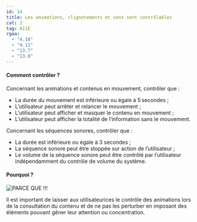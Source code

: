 ```yaml
---
id: 14
title: Les animations, clignotements et sons sont contrôlables
cat: 2
tag: A11É
rgaa:
  - "4.10"
  - "4.11"
  - "13.7"
  - "13.8"
---
```


#### Comment contrôler ?

Concernant les animations et contenus en mouvement, contrôler que :
* La durée du mouvement est inférieure ou égale à 5 secondes ;
* L’utilisateur peut arrêter et relancer le mouvement ;
* L’utilisateur peut afficher et masquer le contenu en mouvement ;
* L’utilisateur peut afficher la totalité de l’information sans le mouvement.

Concernant les séquences sonores, contrôler que :
* La durée est inférieure ou égale à 3 secondes ;
* La séquence sonore peut être stoppée sur action de l’utilisateur ;
* Le volume de la séquence sonore peut être contrôlé par l’utilisateur indépendamment du contrôle de volume du système.

#### Pourquoi ?


<img src="/assets/images/parceque.gif" alt="PARCE QUE !!!" />

Il est important de laisser aux utilisateurices le contrôle des animations lors de la consultation du contenu et de ne pas les perturber en imposant des éléments pouvant gêner leur attention ou concentration.